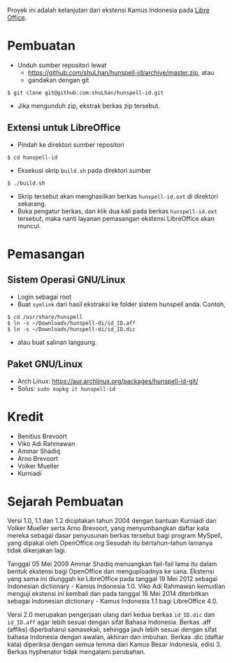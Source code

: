 Proyek ini adalah kelanjutan dari ekstensi Kamus Indonesia pada [Libre Office](http://extensions.libreoffice.org/extension-center/indonesian-dictionary-kamus-indonesia-by-benitius/releases/2.0).

# Pembuatan

* Unduh sumber repositori lewat
  * https://github.com/shuLhan/hunspell-id/archive/master.zip, atau
  * gandakan dengan git
```
$ git clone git@github.com:shuLhan/hunspell-id.git
```
* Jika mengunduh zip, ekstrak berkas zip tersebut.

## Extensi untuk LibreOffice

* Pindah ke direktori sumber repositori
```
$ cd hunspell-id
```
* Eksekusi skrip `build.sh` pada direktori sumber
```
$ ./build.sh
```
* Skrip tersebut akan menghasilkan berkas `hunspell-id.oxt` di direktori sekarang.
* Buka pengatur berkas, dan klik dua kali pada berkas `hunspell-id.oxt` tersebut, maka nanti layanan pemasangan ekstensi LibreOffice akan muncul.

# Pemasangan

## Sistem Operasi GNU/Linux

* Login sebagai root
* Buat `symlink` dari hasil ekstraksi ke folder sistem hunspell anda. Contoh,
```
$ cd /usr/share/hunspell
$ ln -s ~/Downloads/hunspell-di/id_ID.aff
$ ln -s ~/Downloads/hunspell-di/id_ID.dic
```
* atau buat salinan langsung.

## Paket GNU/Linux

* Arch Linux: https://aur.archlinux.org/packages/hunspell-id-git/
* Solus: `sudo eopkg it hunspell-id`

# Kredit

* Benitius Brevoort
* Viko Adi Rahmawan
* Ammar Shadiq
* Arno Brevoort
* Volker Mueller
* Kurniadi

# Sejarah Pembuatan

Versi 1.0, 1.1 dan 1.2 diciptakan tahun 2004 dengan bantuan Kurniadi dan Volker Mueller serta Arno Brevoort, yang menyumbangkan daftar kata mereka sebagai dasar penyusunan berkas tersebut bagi program MySpell, yang dipakai oleh OpenOffice.org Sesudah itu bertahun-tahun lamanya tidak dikerjakan lagi.

Tanggal 05 Mei 2009 Ammar Shadiq menuangkan fail-fail lama itu dalam bentuk ekstensi bagi OpenOffice dan menguploadnya ke sana. Ekstensi yang sama ini diunggah ke LibreOffice pada tanggal 19 Mei 2012 sebagai Indonesian dictionary - Kamus Indonesia 1.0. Viko Adi Rahmawan kemudian menguji ekstensi ini kembali dan pada tanggal 16 Mei 2014 diterbitkan sebagai Indonesian dictionary - Kamus Indonesia 1.1 bagi LibreOffice 4.0.

Versi 2.0 merupakan pengerjaan ulang dari kedua berkas `id_ID.dic` dan `id_ID.aff` agar lebih sesuai dengan sifat Bahasa Indonesia.  Berkas .aff (affiks) diperbaharui samasekali, sehingga jauh lebih sesuai dengan sifat bahasa Indonesia dengan awalan, akhiran dan imbuhan. Berkas .dic (daftar kata) diperiksa dengan semua lemma dari Kamus Besar Indonesia, edisi 3. Berkas hyphenator tidak mengalami perubahan.
